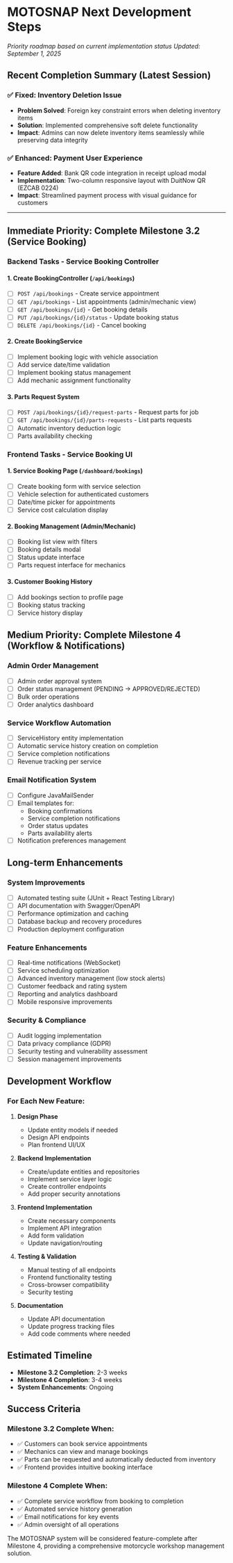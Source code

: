 # MOTOSNAP Next Development Steps
*Priority roadmap based on current implementation status*
*Updated: September 1, 2025*

## Recent Completion Summary (Latest Session)

### ✅ **Fixed: Inventory Deletion Issue**
- **Problem Solved**: Foreign key constraint errors when deleting inventory items
- **Solution**: Implemented comprehensive soft delete functionality
- **Impact**: Admins can now delete inventory items seamlessly while preserving data integrity

### ✅ **Enhanced: Payment User Experience** 
- **Feature Added**: Bank QR code integration in receipt upload modal
- **Implementation**: Two-column responsive layout with DuitNow QR (EZCAB 0224)
- **Impact**: Streamlined payment process with visual guidance for customers

---

## Immediate Priority: Complete Milestone 3.2 (Service Booking)

### Backend Tasks - Service Booking Controller

#### 1. Create BookingController (`/api/bookings`)
- [ ] `POST /api/bookings` - Create service appointment
- [ ] `GET /api/bookings` - List appointments (admin/mechanic view)
- [ ] `GET /api/bookings/{id}` - Get booking details
- [ ] `PUT /api/bookings/{id}/status` - Update booking status
- [ ] `DELETE /api/bookings/{id}` - Cancel booking

#### 2. Create BookingService
- [ ] Implement booking logic with vehicle association
- [ ] Add service date/time validation
- [ ] Implement booking status management
- [ ] Add mechanic assignment functionality

#### 3. Parts Request System
- [ ] `POST /api/bookings/{id}/request-parts` - Request parts for job
- [ ] `GET /api/bookings/{id}/parts-requests` - List parts requests
- [ ] Automatic inventory deduction logic
- [ ] Parts availability checking

### Frontend Tasks - Service Booking UI

#### 1. Service Booking Page (`/dashboard/bookings`)
- [ ] Create booking form with service selection
- [ ] Vehicle selection for authenticated customers
- [ ] Date/time picker for appointments
- [ ] Service cost calculation display

#### 2. Booking Management (Admin/Mechanic)
- [ ] Booking list view with filters
- [ ] Booking details modal
- [ ] Status update interface
- [ ] Parts request interface for mechanics

#### 3. Customer Booking History
- [ ] Add bookings section to profile page
- [ ] Booking status tracking
- [ ] Service history display

## Medium Priority: Complete Milestone 4 (Workflow & Notifications)

### Admin Order Management
- [ ] Admin order approval system
- [ ] Order status management (PENDING → APPROVED/REJECTED)
- [ ] Bulk order operations
- [ ] Order analytics dashboard

### Service Workflow Automation
- [ ] ServiceHistory entity implementation
- [ ] Automatic service history creation on completion
- [ ] Service completion notifications
- [ ] Revenue tracking per service

### Email Notification System
- [ ] Configure JavaMailSender
- [ ] Email templates for:
  - Booking confirmations
  - Service completion notifications  
  - Order status updates
  - Parts availability alerts
- [ ] Notification preferences management

## Long-term Enhancements

### System Improvements
- [ ] Automated testing suite (JUnit + React Testing Library)
- [ ] API documentation with Swagger/OpenAPI
- [ ] Performance optimization and caching
- [ ] Database backup and recovery procedures
- [ ] Production deployment configuration

### Feature Enhancements
- [ ] Real-time notifications (WebSocket)
- [ ] Service scheduling optimization
- [ ] Advanced inventory management (low stock alerts)
- [ ] Customer feedback and rating system
- [ ] Reporting and analytics dashboard
- [ ] Mobile responsive improvements

### Security & Compliance
- [ ] Audit logging implementation
- [ ] Data privacy compliance (GDPR)
- [ ] Security testing and vulnerability assessment
- [ ] Session management improvements

## Development Workflow

### For Each New Feature:
1. **Design Phase**
   - Update entity models if needed
   - Design API endpoints
   - Plan frontend UI/UX

2. **Backend Implementation**
   - Create/update entities and repositories
   - Implement service layer logic
   - Create controller endpoints
   - Add proper security annotations

3. **Frontend Implementation**
   - Create necessary components
   - Implement API integration
   - Add form validation
   - Update navigation/routing

4. **Testing & Validation**
   - Manual testing of all endpoints
   - Frontend functionality testing
   - Cross-browser compatibility
   - Security testing

5. **Documentation**
   - Update API documentation
   - Update progress tracking files
   - Add code comments where needed

## Estimated Timeline

- **Milestone 3.2 Completion**: 2-3 weeks
- **Milestone 4 Completion**: 3-4 weeks
- **System Enhancements**: Ongoing

## Success Criteria

### Milestone 3.2 Complete When:
- ✅ Customers can book service appointments
- ✅ Mechanics can view and manage bookings
- ✅ Parts can be requested and automatically deducted from inventory
- ✅ Frontend provides intuitive booking interface

### Milestone 4 Complete When:
- ✅ Complete service workflow from booking to completion
- ✅ Automated service history generation
- ✅ Email notifications for key events
- ✅ Admin oversight of all operations

The MOTOSNAP system will be considered feature-complete after Milestone 4, providing a comprehensive motorcycle workshop management solution.